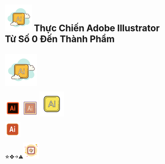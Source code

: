 # <img title="" src="https://raw.githubusercontent.com/nhttruc/Image/master/2020/08/23-16-02-58-icons8_adobe_illustrator_100px_2.png" alt="icons8_adobe_illustrator_100px_2.png" width="84"> Thực Chiến Adobe Illustrator Từ Số 0 Đến Thành Phẩm

## 





![icons8_adobe_illustrator_100px_2.png](https://raw.githubusercontent.com/nhttruc/Image/master/2020/08/23-16-02-58-icons8_adobe_illustrator_100px_2.png)

<img src="https://raw.githubusercontent.com/nhttruc/Image/master/2020/08/23-15-57-21-icons8_adobe_illustrator_48px_1.png" title="" alt="icons8_adobe_illustrator_48px_1.png" width="50">

<img src="https://raw.githubusercontent.com/nhttruc/Image/master/2020/08/23-15-56-47-icons8_adobe_illustrator_64px_1.png" title="" alt="icons8_adobe_illustrator_64px_1.png" width="50">

<img title="" src="https://raw.githubusercontent.com/nhttruc/Image/master/2020/08/23-15-57-08-icons8_adobe_illustrator_100px.png" alt="icons8_adobe_illustrator_100px.png" width="77">

![icons8_adobe_illustrator_48px.png](https://raw.githubusercontent.com/nhttruc/Image/master/2020/08/23-15-57-14-icons8_adobe_illustrator_48px.png)

☆❖→⚠<img title="" src="https://raw.githubusercontent.com/nhttruc/Image/master/2020/08/23-15-59-44-icons8_paint_palette_50px.png" alt="icons8_paint_palette_50px.png" width="50">


